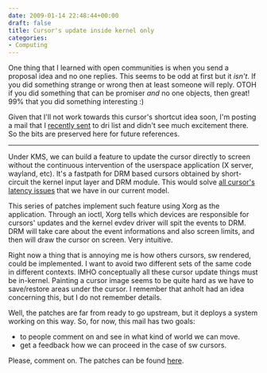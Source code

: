 ```yaml
---
date: 2009-01-14 22:48:44+00:00
draft: false
title: Cursor's update inside kernel only
categories:
- Computing
---
```


One thing that I learned with open communities is when you send a proposal idea and no one replies. This seems to be odd at first but it _isn't_. If you did something strange or wrong then at least someone will reply. OTOH if you did something that can be promiser _and_ no one objects, then great! 99% that you did something interesting :)

Given that I'll not work towards this cursor's shortcut idea soon, I'm posting a mail that I [recently sent](http://www.mail-archive.com/dri-devel@lists.sourceforge.net/msg37437.html) to dri list and didn't see much excitement there. So the bits are preserved here for future references.

---

Under KMS, we can build a feature to update the cursor directly to screen without the continuous intervention of the userspace application (X server, wayland, etc). It's a fastpath for DRM based cursors obtained by short-circuit the kernel input layer and DRM module. This would solve [all cursor's latency issues](http://vignatti.wordpress.com/2008/07/29/improving-input-latency/) that we have in our current model.

This series of patches implement such feature using Xorg as the application. Through an ioctl, Xorg tells which devices are responsible for cursors' updates and the kernel evdev driver will spit the events to DRM. DRM will take care about the event informations and also screen limits, and then will draw the cursor on screen. Very intuitive.

Right now a thing that is annoying me is how others cursors, sw rendered, could be implemented. I want to avoid two different sets of the same code in different contexts. IMHO conceptually all these cursor update things must be in-kernel. Painting a cursor image seems to be quite hard as we have to save/restore areas under the cursor. I remember that anholt had an idea concerning this, but I do not remember details.

Well, the patches are far from ready to go upstream, but it deploys a system working on this way. So, for now, this mail has two goals:
- to people comment on and see in what kind of world we can move.
- get a feedback how we can proceed in the case of sw cursors.

Please, comment on. The patches can be found [here](http://people.freedesktop.org/~vignatti/code/drmcursor/).

